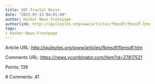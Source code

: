 ```yaml
---
title: SDF Fractal Noise
date: "2021-07-13 04:01:49"
author: Hacker News Frontpage
authorlink: http://iquilezles.org/www/articles/fbmsdf/fbmsdf.htm
tags:
- Hacker-News-Frontpage
---
```


<p>Article URL: <a href="http://iquilezles.org/www/articles/fbmsdf/fbmsdf.htm">http://iquilezles.org/www/articles/fbmsdf/fbmsdf.htm</a></p>
<p>Comments URL: <a href="https://news.ycombinator.com/item?id=27817521">https://news.ycombinator.com/item?id=27817521</a></p>
<p>Points: 139</p>
<p># Comments: 41</p>
